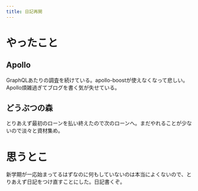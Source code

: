 ```yaml
---
title: 日記再開
---
```


# やったこと

## Apollo

GraphQLあたりの調査を続けている。apollo-boostが使えなくなって悲しい。Apollo煩雑過ぎてブログを書く気が失せている。

## どうぶつの森

とりあえず最初のローンを払い終えたので次のローンへ。まだやれることが少ないので淡々と資材集め。

# 思うとこ

新学期が一応始まってるはずなのに何もしていないのは本当によくないので、とりあえず日記をつけ直すことにした。日記書くぞ。